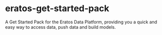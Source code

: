 # eratos-get-started-pack
A Get Started Pack for the Eratos Data Platform, providing you a quick and easy way to access data, push data and build models.
